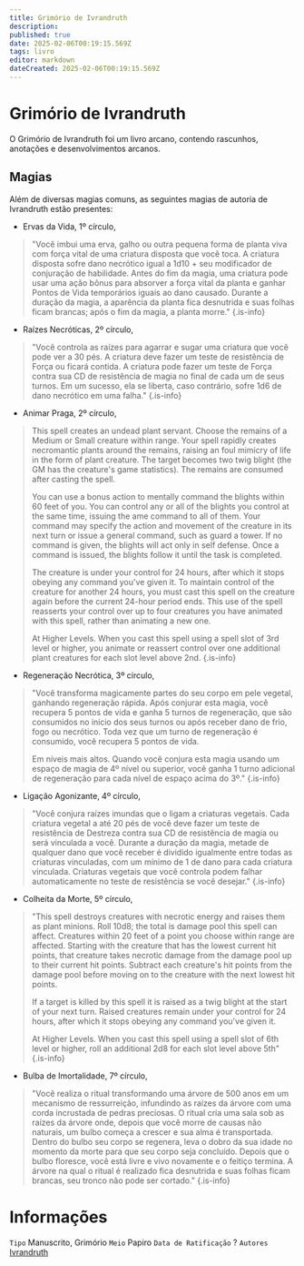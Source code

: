 ```yaml
---
title: Grimório de Ivrandruth
description: 
published: true
date: 2025-02-06T00:19:15.569Z
tags: livro
editor: markdown
dateCreated: 2025-02-06T00:19:15.569Z
---
```


# Grimório de Ivrandruth
O Grimório de Ivrandruth foi um livro arcano, contendo rascunhos, anotações e desenvolvimentos arcanos.

## Magias
Além de diversas magias comuns, as seguintes magias de autoria de Ivrandruth estão presentes:

- Ervas da Vida, 1º círculo,
> "Você imbui uma erva, galho ou outra pequena forma de planta viva com força vital de uma criatura disposta que você toca. A criatura disposta sofre dano necrótico igual a 1d10 + seu modificador de conjuração de habilidade. Antes do fim da magia, uma criatura pode usar uma ação bônus para absorver a força vital da planta e ganhar Pontos de Vida temporários iguais ao dano causado. Durante a duração da magia, a aparência da planta fica desnutrida e suas folhas ficam brancas; após o fim da magia, a planta morre."
{.is-info}
- Raízes Necróticas, 2º círculo,
> "Você controla as raízes para agarrar e sugar uma criatura que você pode ver a 30 pés. A criatura deve fazer um teste de resistência de Força ou ficará contida. A criatura pode fazer um teste de Força contra sua CD de resistência de magia no final de cada um de seus turnos. Em um sucesso, ela se liberta, caso contrário, sofre 1d6 de dano necrótico em uma falha."
{.is-info}
- Animar Praga, 2º círculo,
> This spell creates an undead plant servant. Choose the remains of a Medium or Small creature within range. Your spell rapidly creates necromantic plants around the remains, raising an foul mimicry of life in the form of plant creature. The target becomes two twig blight (the GM has the creature's game statistics). The remains are consumed after casting the spell.
>
> You can use a bonus action to mentally command the blights within 60 feet of you. You can control any or all of the blights you control at the same time, issuing the ame command to all of them. Your command may specify the action and movement of the creature in its next turn or issue a general command, such as guard a tower. If no command is given, the blights will act only in self defense. Once a command is issued, the blights follow it until the task is completed.
>
> The creature is under your control for 24 hours, after which it stops obeying any command you've given it. To maintain control of the creature for another 24 hours, you must cast this spell on the creature again before the current 24-hour period ends. This use of the spell reasserts your control over up to four creatures you have animated with this spell, rather than animating a new one.
>
> At Higher Levels. When you cast this spell using a spell slot of 3rd level or higher, you animate or reassert control over one additional plant creatures for each slot level above 2nd.
{.is-info}
- Regeneração Necrótica, 3º círculo,
> "Você transforma magicamente partes do seu corpo em pele vegetal, ganhando regeneração rápida. Após conjurar esta magia, você recupera 5 pontos de vida e ganha 5 turnos de regeneração, que são consumidos no início dos seus turnos ou após receber dano de frio, fogo ou necrótico. Toda vez que um turno de regeneração é consumido, você recupera 5 pontos de vida.
>
>Em níveis mais altos. Quando você conjura esta magia usando um espaço de magia de 4º nível ou superior, você ganha 1 turno adicional de regeneração para cada nível de espaço acima do 3º."
{.is-info}
- Ligação Agonizante, 4º círculo, 
> "Você conjura raízes imundas que o ligam a criaturas vegetais. Cada criatura vegetal a até 20 pés de você deve fazer um teste de resistência de Destreza contra sua CD de resistência de magia ou será vinculada a você. Durante a duração da magia, metade de qualquer dano que você receber é dividido igualmente entre todas as criaturas vinculadas, com um mínimo de 1 de dano para cada criatura vinculada. Criaturas vegetais que você controla podem falhar automaticamente no teste de resistência se você desejar."
{.is-info}
- Colheita da Morte, 5º círculo,
> "This spell destroys creatures with necrotic energy and raises them as plant minions. Roll 10d8; the total is damage pool this spell can affect. Creatures within 20 feet of a point you choose within range are affected. Starting with the creature that has the lowest current hit points, that creature takes necrotic damage from the damage pool up to their current hit points. Subtract each creature's hit points from the damage pool before moving on to the creature with the next lowest hit points.
>
>If a target is killed by this spell it is raised as a twig blight at the start of your next turn. Raised creatures remain under your control for 24 hours, after which it stops obeying any command you've given it.
>
>At Higher Levels. When you cast this spell using a spell slot of 6th level or higher, roll an additional 2d8 for each slot level above 5th"
{.is-info}
- Bulba de Imortalidade, 7º círculo,
> "Você realiza o ritual transformando uma árvore de 500 anos em um mecanismo de ressurreição, infundindo as raízes da árvore com uma corda incrustada de pedras preciosas. O ritual cria uma sala sob as raízes da árvore onde, depois que você morre de causas não naturais, um bulbo começa a crescer e sua alma é transportada. Dentro do bulbo seu corpo se regenera, leva o dobro da sua idade no momento da morte para que seu corpo seja concluído. Depois que o bulbo floresce, você está livre e vivo novamente e o feitiço termina. A árvore na qual o ritual é realizado fica desnutrida e suas folhas ficam brancas, seu tronco não pode ser cortado."
{.is-info}

# Informações
`Tipo` Manuscrito, Grimório
`Meio` Papiro
`Data de Ratificação` ?
`Autores` [Ivrandruth](/individuos/ivrandruth)